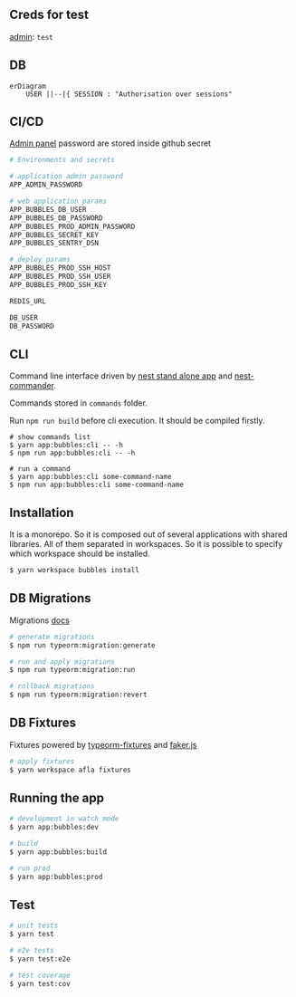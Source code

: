 ## Creds for test

[admin](https://staging-baikal-backend.center-game.com/admin/): `test`

## DB

```mermaid
erDiagram
    USER ||--|{ SESSION : "Authorisation over sessions"
```

## CI/CD

[Admin panel](https://staging-baikal-backend.center-game.com/admin/) password are stored inside github secret

```bash
# Environments and secrets

# application admin password
APP_ADMIN_PASSWORD

# web application params
APP_BUBBLES_DB_USER
APP_BUBBLES_DB_PASSWORD
APP_BUBBLES_PROD_ADMIN_PASSWORD
APP_BUBBLES_SECRET_KEY
APP_BUBBLES_SENTRY_DSN

# deploy params
APP_BUBBLES_PROD_SSH_HOST
APP_BUBBLES_PROD_SSH_USER
APP_BUBBLES_PROD_SSH_KEY

REDIS_URL

DB_USER
DB_PASSWORD


```

## CLI

Command line interface driven by [nest stand alone app](https://docs.nestjs.com/standalone-applications) and [nest-commander](https://nest-commander.jaymcdoniel.dev/docs/).

Commands stored in `commands` folder.

Run `npm run build` before cli execution. It should be compiled firstly.

```bask
# show commands list
$ yarn app:bubbles:cli -- -h
$ npm run app:bubbles:cli -- -h

# run a command
$ yarn app:bubbles:cli some-command-name
$ npm run app:bubbles:cli some-command-name
```

## Installation

It is a monorepo. So it is composed out of several applications with shared libraries. All of them separated in workspaces. So it is possible to specify which workspace should be installed.

```bash
$ yarn workspace bubbles install
```

## DB Migrations

Migrations [docs](https://typeorm.io/migrations)

```bash
# generate migrations
$ npm run typeorm:migration:generate

# run and apply migrations
$ npm run typeorm:migration:run

# rollback migrations
$ npm run typeorm:migration:revert
```

## DB Fixtures

Fixtures powered by [typeorm-fixtures](https://github.com/RobinCK/typeorm-fixtures) and [faker.js](https://github.com/faker-js/faker)

```bash
# apply fixtures
$ yarn workspace afla fixtures
```

## Running the app

```bash
# development in watch mode
$ yarn app:bubbles:dev

# build 
$ yarn app:bubbles:build

# run prod 
$ yarn app:bubbles:prod
```

## Test

```bash
# unit tests
$ yarn test

# e2e tests
$ yarn test:e2e

# test coverage
$ yarn test:cov
```
